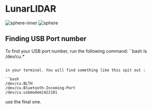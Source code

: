 # LunarLIDAR
![sphere-inner](https://github.com/STARS-Dominican-University/LunarLIDAR/assets/70508631/360bafb3-9f83-45ac-8c4d-96d9d9fa406c)
![sphere](https://github.com/STARS-Dominican-University/LunarLIDAR/assets/70508631/5f7e52f7-a878-4508-8db9-0e96b83b7972)



## Finding USB Port number
To find your USB port number, run the following command:
``bash
ls /dev/cu.*
```

in your terminal. You will find something like this spit out :

``bash
/dev/cu.BLTH			
/dev/cu.Bluetooth-Incoming-Port	
/dev/cu.usbmodem1422101
```

use the final one.
